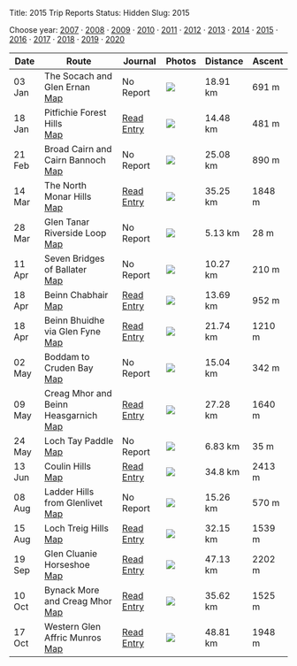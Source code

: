 Title: 2015 Trip Reports
Status: Hidden
Slug: 2015

<p>Choose year: <a href='/reports/2007/'>2007</a> &middot; <a href='/reports/2008/'>2008</a> &middot; <a href='/reports/2009/'>2009</a> &middot; <a href='/reports/2010/'>2010</a> &middot; <a href='/reports/2011/'>2011</a> &middot; <a href='/reports/2012/'>2012</a> &middot; <a href='/reports/2013/'>2013</a> &middot; <a href='/reports/2014/'>2014</a> &middot; <a href='/reports/2015/'>2015</a> &middot; <a href='/reports/2016/'>2016</a> &middot; <a href='/reports/2017/'>2017</a> &middot; <a href='/reports/2018/'>2018</a> &middot; <a href='/reports/2019/'>2019</a> &middot; <a href='/reports/2020/'>2020</a> </p>

<table class='list'>
<thead>
<tr class='list'>
<th class='list'>Date</th>
<th class='list'>Route</th>
<th class='list'>Journal</th>
<th class='list'>Photos</th>
<th class='list'>Distance</th>
<th class='list'>Ascent</th>
</tr>
</thead>

<tbody>

<tr class='list'>
<td class='list'>03 Jan</td>
<td class='list'>The Socach and Glen Ernan<br /><a href='https://invertedworld.co.uk/hillwalking/hillwalk/250'>Map</a></td>
<td class='list'>No Report</td>
<td class='list'><a href='https://www.flickr.com/photos/black_friction/sets/72157650084730592'><img src='https://farm8.staticflickr.com/7547/15998981490_d4b33c74c5_s.jpg' ></a></td>
<td class='list'>18.91 km</td>
<td class='list'>691 m</td>
</tr>

<tr class='list'>
<td class='list'>18 Jan</td>
<td class='list'>Pitfichie Forest Hills<br /><a href='https://invertedworld.co.uk/hillwalking/hillwalk/227'>Map</a></td>
<td class='list'><a href='/blog/2015/01/pitfichie-forest/'>Read Entry</a></td>
<td class='list'><a href='https://www.flickr.com/photos/black_friction/sets/72157651390916262'><img src='https://farm8.staticflickr.com/7531/16129446749_ffde5ec85e_s.jpg' ></a></td>
<td class='list'>14.48 km</td>
<td class='list'>481 m</td>
</tr>

<tr class='list'>
<td class='list'>21 Feb</td>
<td class='list'>Broad Cairn and Cairn Bannoch<br /><a href='https://invertedworld.co.uk/hillwalking/hillwalk/430'>Map</a></td>
<td class='list'>No Report</td>
<td class='list'><a href='https://www.flickr.com/photos/black_friction/sets/72157660260617604'><img src='https://farm1.staticflickr.com/614/23797708071_d88fcda344_s.jpg' ></a></td>
<td class='list'>25.08 km</td>
<td class='list'>890 m</td>
</tr>

<tr class='list'>
<td class='list'>14 Mar</td>
<td class='list'>The North Monar Hills<br /><a href='https://invertedworld.co.uk/hillwalking/hillwalk/226'>Map</a></td>
<td class='list'><a href='/blog/2015/03/north-monar-hills/'>Read Entry</a></td>
<td class='list'><a href='https://www.flickr.com/photos/black_friction/sets/72157650914785867'><img src='https://farm8.staticflickr.com/7584/16639800780_bf5eddc27f_s.jpg' ></a></td>
<td class='list'>35.25 km</td>
<td class='list'>1848 m</td>
</tr>

<tr class='list'>
<td class='list'>28 Mar</td>
<td class='list'>Glen Tanar Riverside Loop<br /><a href='https://invertedworld.co.uk/hillwalking/hillwalk/238'>Map</a></td>
<td class='list'>No Report</td>
<td class='list'><a href='https://www.flickr.com/photos/black_friction/sets/72157662493470511'><img src='https://farm8.staticflickr.com/7643/16931435416_850bfac30c_s.jpg' ></a></td>
<td class='list'>5.13 km</td>
<td class='list'>28 m</td>
</tr>

<tr class='list'>
<td class='list'>11 Apr</td>
<td class='list'>Seven Bridges of Ballater<br /><a href='https://invertedworld.co.uk/hillwalking/hillwalk/432'>Map</a></td>
<td class='list'>No Report</td>
<td class='list'><a href='https://www.flickr.com/photos/black_friction/sets/72157662493470511'><img src='https://live.staticflickr.com/7643/16931435416_850bfac30c_s.jpg' ></a></td>
<td class='list'>10.27 km</td>
<td class='list'>210 m</td>
</tr>

<tr class='list'>
<td class='list'>18 Apr</td>
<td class='list'>Beinn Chabhair<br /><a href='https://invertedworld.co.uk/hillwalking/hillwalk/429'>Map</a></td>
<td class='list'><a href='/blog/2015/04/beinn-chabhair/'>Read Entry</a></td>
<td class='list'><a href='https://www.flickr.com/photos/black_friction/sets/72157651721740408'><img src='https://farm9.staticflickr.com/8773/17236867142_9e1d10a9a1_s.jpg' ></a></td>
<td class='list'>13.69 km</td>
<td class='list'>952 m</td>
</tr>

<tr class='list'>
<td class='list'>18 Apr</td>
<td class='list'>Beinn Bhuidhe via Glen Fyne<br /><a href='https://invertedworld.co.uk/hillwalking/hillwalk/433'>Map</a></td>
<td class='list'><a href='/blog/2015/04/beinn-bhuidhe/'>Read Entry</a></td>
<td class='list'><a href='https://www.flickr.com/photos/black_friction/sets/72157651652257067'><img src='https://farm8.staticflickr.com/7725/17045046439_158d73a0a0_s.jpg' ></a></td>
<td class='list'>21.74 km</td>
<td class='list'>1210 m</td>
</tr>

<tr class='list'>
<td class='list'>02 May</td>
<td class='list'>Boddam to Cruden Bay<br /><a href='https://invertedworld.co.uk/hillwalking/hillwalk/95'>Map</a></td>
<td class='list'>No Report</td>
<td class='list'><a href='https://www.flickr.com/photos/black_friction/sets/72157652264999946'><img src='https://live.staticflickr.com/8841/17164942708_1f4b93fd87_s.jpg' ></a></td>
<td class='list'>15.04 km</td>
<td class='list'>342 m</td>
</tr>

<tr class='list'>
<td class='list'>09 May</td>
<td class='list'>Creag Mhor and Beinn Heasgarnich<br /><a href='https://invertedworld.co.uk/hillwalking/hillwalk/436'>Map</a></td>
<td class='list'><a href='/blog/2015/05/creag-mhor/'>Read Entry</a></td>
<td class='list'><a href='https://www.flickr.com/photos/black_friction/sets/72157652470825683'><img src='https://live.staticflickr.com/3860/18782742528_80160594a1_s.jpg' ></a></td>
<td class='list'>27.28 km</td>
<td class='list'>1640 m</td>
</tr>

<tr class='list'>
<td class='list'>24 May</td>
<td class='list'>Loch Tay Paddle<br /><a href='https://invertedworld.co.uk/hillwalking/hillwalk/111'>Map</a></td>
<td class='list'>No Report</td>
<td class='list'><a href='https://www.flickr.com/photos/black_friction/sets/72157653039300568'><img src='https://farm9.staticflickr.com/8851/18091909752_575b8fcd21_s.jpg' ></a></td>
<td class='list'>6.83 km</td>
<td class='list'>35 m</td>
</tr>

<tr class='list'>
<td class='list'>13 Jun</td>
<td class='list'>Coulin Hills<br /><a href='https://invertedworld.co.uk/hillwalking/hillwalk/434'>Map</a></td>
<td class='list'><a href='/blog/2015/06/coulin-forest-hills/'>Read Entry</a></td>
<td class='list'><a href='https://www.flickr.com/photos/black_friction/sets/72157656967469070'><img src='https://farm4.staticflickr.com/3703/18840022659_650629fb55_s.jpg' ></a></td>
<td class='list'>34.8 km</td>
<td class='list'>2413 m</td>
</tr>

<tr class='list'>
<td class='list'>08 Aug</td>
<td class='list'>Ladder Hills from Glenlivet<br /><a href='https://invertedworld.co.uk/hillwalking/hillwalk/428'>Map</a></td>
<td class='list'>No Report</td>
<td class='list'><a href='https://www.flickr.com/photos/black_friction/sets/72157656564119498'><img src='https://live.staticflickr.com/406/20408022845_a4982bb7e8_s.jpg' ></a></td>
<td class='list'>15.26 km</td>
<td class='list'>570 m</td>
</tr>

<tr class='list'>
<td class='list'>15 Aug</td>
<td class='list'>Loch Treig Hills<br /><a href='https://invertedworld.co.uk/hillwalking/hillwalk/435'>Map</a></td>
<td class='list'><a href='/blog/2015/08/east-loch-treig/'>Read Entry</a></td>
<td class='list'><a href='https://www.flickr.com/photos/black_friction/sets/72157657487206871'><img src='https://farm1.staticflickr.com/699/20690424176_9f418a4abf_s.jpg' ></a></td>
<td class='list'>32.15 km</td>
<td class='list'>1539 m</td>
</tr>

<tr class='list'>
<td class='list'>19 Sep</td>
<td class='list'>Glen Cluanie Horseshoe<br /><a href='https://invertedworld.co.uk/hillwalking/hillwalk/258'>Map</a></td>
<td class='list'><a href='/blog/2015/09/cluanie-horseshoe/'>Read Entry</a></td>
<td class='list'><a href='https://www.flickr.com/photos/black_friction/sets/72157658930755201'><img src='https://farm1.staticflickr.com/661/21700251695_040e842098_s.jpg' ></a></td>
<td class='list'>47.13 km</td>
<td class='list'>2202 m</td>
</tr>

<tr class='list'>
<td class='list'>10 Oct</td>
<td class='list'>Bynack More and Creag Mhor<br /><a href='https://invertedworld.co.uk/hillwalking/hillwalk/92'>Map</a></td>
<td class='list'><a href='/blog/2015/10/bynack-more/'>Read Entry</a></td>
<td class='list'><a href='https://www.flickr.com/photos/black_friction/sets/72157652470825683'><img src='https://farm4.staticflickr.com/3860/18782742528_80160594a1_s.jpg' ></a></td>
<td class='list'>35.62 km</td>
<td class='list'>1525 m</td>
</tr>

<tr class='list'>
<td class='list'>17 Oct</td>
<td class='list'>Western Glen Affric Munros<br /><a href='https://invertedworld.co.uk/hillwalking/hillwalk/453'>Map</a></td>
<td class='list'><a href='/blog/2015/10/west-affric/'>Read Entry</a></td>
<td class='list'><a href='https://www.flickr.com/photos/black_friction/sets/72157659635914468'><img src='https://farm1.staticflickr.com/668/22154595429_b9ecbb1765_s.jpg' ></a></td>
<td class='list'>48.81 km</td>
<td class='list'>1948 m</td>
</tr>

</tbody>
</table>
